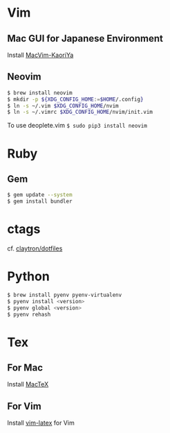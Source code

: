 # Vim

## Mac GUI for Japanese Environment

Install [MacVim-KaoriYa](https://github.com/splhack/macvim-kaoriya)

## Neovim

```sh
$ brew install neovim
$ mkdir -p ${XDG_CONFIG_HOME:=$HOME/.config}
$ ln -s ~/.vim $XDG_CONFIG_HOME/nvim
$ ln -s ~/.vimrc $XDG_CONFIG_HOME/nvim/init.vim
```

To use deoplete.vim
`$ sudo pip3 install neovim`

# Ruby

## Gem

```sh
$ gem update --system
$ gem install bundler
```

# ctags

cf. [claytron/dotfiles](https://github.com/claytron/dotfiles/blob/master/.ctags)

# Python

```sh
$ brew install pyenv pyenv-virtualenv
$ pyenv install <version>
$ pyenv global <version>
$ pyenv rehash
```

# Tex

## For Mac
Install [MacTeX](https://www.tug.org/mactex/)

## For Vim
Install [vim-latex](https://github.com/vim-latex/vim-latex) for Vim

